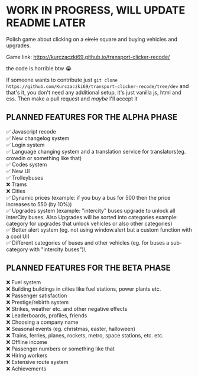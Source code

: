 # WORK IN PROGRESS, WILL UPDATE README LATER

Polish game about clicking on a ~~circle~~ square and buying vehicles and upgrades.

Game link: https://kurczaczki69.github.io/transport-clicker-recode/

the code is horrible btw 😭

If someone wants to contribute just `git clone https://github.com/Kurczaczki69/transport-clicker-recode/tree/dev` and that's it, you don't need any additional setup, it's just vanilla js, html and css. Then make a pull request and _maybe_ I'll accept it 

## PLANNED FEATURES FOR THE ALPHA PHASE

✅ Javascript recode\
✅ New changelog system\
✅ Login system\
✅ Language changing system and a translation service for translators(eg. crowdin or something like that)\
✅ Codes system\
✅ New UI\
✅ Trolleybuses\
❌ Trams\
❌ Cities\
✅ Dynamic prices (example: if you buy a bus for 500 then the price increases to 550 (by 10%))\
✅ Upgrades system (example: "intercity" buses upgrade to unlock all InterCity buses. Also Upgrades will be sorted into categories example: category for upgrades that unlock vehicles or also other categories)\
✅ Better alert system (eg. not using window.alert but a custom function with a cool UI)\
✅ Different categories of buses and other vehicles (eg. for buses a sub-category with "intercity buses")\

## PLANNED FEATURES FOR THE BETA PHASE

❌ Fuel system\
❌ Building buildings in cities like fuel stations, power plants etc.\
❌ Passenger satisfaction\
❌ Prestige/rebirth system\
❌ Strikes, weather etc. and other negative effects\
❌ Leaderboards, profiles, friends\
❌ Choosing a company name\
❌ Seasonal events (eg. christmas, easter, halloween)\
❌ Trains, ferries, planes, rockets, metro, space stations, etc. etc.\
❌ Offline income\
❌ Passenger numbers or something like that\
❌ Hiring workers\
❌ Extensive route system\
❌ Achievements
